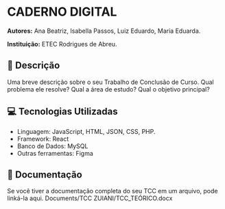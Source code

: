 # CADERNO DIGITAL

**Autores:** Ana Beatriz, Isabella Passos, Luiz Eduardo, Maria Eduarda.

**Instituição:** ETEC Rodrigues de Abreu.

## 📝 Descrição
Uma breve descrição sobre o seu Trabalho de Conclusão de Curso. Qual problema ele resolve? Qual a área de estudo? Qual o objetivo principal?

## 💻 Tecnologias Utilizadas

- Linguagem: JavaScript, HTML, JSON, CSS, PHP.
- Framework:  React
- Banco de Dados: MySQL
- Outras ferramentas: Figma

## 📄 Documentação
Se você tiver a documentação completa do seu TCC em um arquivo, pode linká-la aqui.
Documents/TCC ZUIANI/TCC_TEÓRICO.docx

